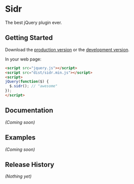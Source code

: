 # Sidr

The best jQuery plugin ever.

## Getting Started
Download the [production version][min] or the [development version][max].

[min]: https://raw.github.com/artberri/sidr/master/dist/sidr.min.js
[max]: https://raw.github.com/artberri/sidr/master/dist/sidr.js

In your web page:

```html
<script src="jquery.js"></script>
<script src="dist/sidr.min.js"></script>
<script>
jQuery(function($) {
  $.sidr(); // "awesome"
});
</script>
```

## Documentation
_(Coming soon)_

## Examples
_(Coming soon)_

## Release History
_(Nothing yet)_
